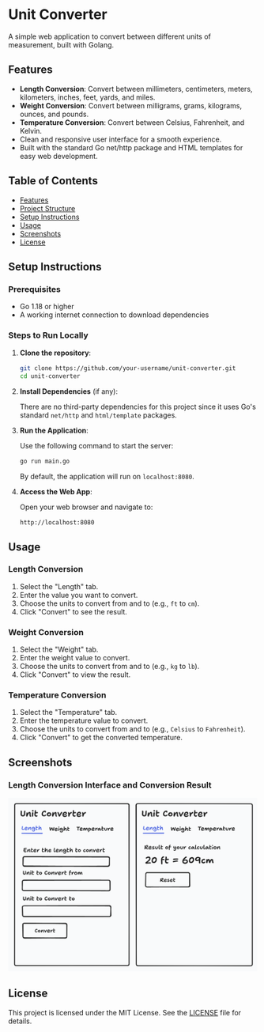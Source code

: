 # Unit Converter

A simple web application to convert between different units of measurement, built with Golang.

## Features

- **Length Conversion**: Convert between millimeters, centimeters, meters, kilometers, inches, feet, yards, and miles.
- **Weight Conversion**: Convert between milligrams, grams, kilograms, ounces, and pounds.
- **Temperature Conversion**: Convert between Celsius, Fahrenheit, and Kelvin.
- Clean and responsive user interface for a smooth experience.
- Built with the standard Go net/http package and HTML templates for easy web development.

## Table of Contents

- [Features](#features)
- [Project Structure](#project-structure)
- [Setup Instructions](#setup-instructions)
- [Usage](#usage)
- [Screenshots](#screenshots)
- [License](#license)

## Setup Instructions

### Prerequisites

- Go 1.18 or higher
- A working internet connection to download dependencies

### Steps to Run Locally

1. **Clone the repository**:

   ```bash
   git clone https://github.com/your-username/unit-converter.git
   cd unit-converter
   ```

2. **Install Dependencies** (if any):

   There are no third-party dependencies for this project since it uses Go's standard `net/http` and `html/template` packages.

3. **Run the Application**:

   Use the following command to start the server:

   ```bash
   go run main.go
   ```

   By default, the application will run on `localhost:8080`.

4. **Access the Web App**:

   Open your web browser and navigate to:

   ```plaintext
   http://localhost:8080
   ```

## Usage

### Length Conversion

1. Select the "Length" tab.
2. Enter the value you want to convert.
3. Choose the units to convert from and to (e.g., `ft` to `cm`).
4. Click "Convert" to see the result.

### Weight Conversion

1. Select the "Weight" tab.
2. Enter the weight value to convert.
3. Choose the units to convert from and to (e.g., `kg` to `lb`).
4. Click "Convert" to view the result.

### Temperature Conversion

1. Select the "Temperature" tab.
2. Enter the temperature value to convert.
3. Choose the units to convert from and to (e.g., `Celsius` to `Fahrenheit`).
4. Click "Convert" to get the converted temperature.

## Screenshots

### Length Conversion Interface and Conversion Result
![Length Conversion](./interface.png)

## License

This project is licensed under the MIT License. See the [LICENSE](LICENSE) file for details.
